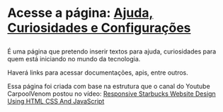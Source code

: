 <h1><p>Acesse a página: <a href="https://anelisevaz.github.io/AjudandoConfiguracoes/" target="_blank">
Ajuda, Curiosidades e Configurações<a/> <p/></h1>

<p>É uma página que pretendo inserir textos para ajuda, curiosidades para quem está iniciando no mundo da tecnologia.<p/>
<p>Haverá links para acessar documentações, apis, entre outros.<p/>
<p>Essa página foi criada com base na estrutura que o canal do Youtube CarpoolVenom postou no vídeo: <a href="https://www.youtube.com/watch?v=riiFdR-qQPk" target="_blank">
Responsive Starbucks Website Design Using HTML CSS And JavaScript<a/> <p/>
